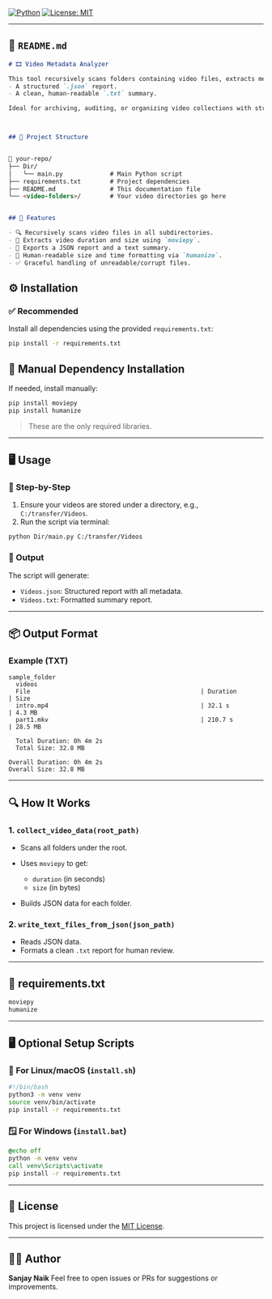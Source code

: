 [![Python](https://img.shields.io/badge/Python-3.7%2B-blue.svg)](https://www.python.org/)
[![License: MIT](https://img.shields.io/badge/License-MIT-green.svg)](https://opensource.org/licenses/MIT)


---

## 📘 `README.md`


```markdown
# 🎞️ Video Metadata Analyzer

This tool recursively scans folders containing video files, extracts metadata (duration and size), and outputs:
- A structured `.json` report.
- A clean, human-readable `.txt` summary.

Ideal for archiving, auditing, or organizing video collections with structured metadata.



## 📂 Project Structure


📁 your-repo/
├── Dir/
│   └── main.py             # Main Python script
├── requirements.txt        # Project dependencies
├── README.md               # This documentation file
└── <video-folders>/        # Your video directories go here


## 🚀 Features

- 🔍 Recursively scans video files in all subdirectories.
- 📏 Extracts video duration and size using `moviepy`.
- 📄 Exports a JSON report and a text summary.
- 🧠 Human-readable size and time formatting via `humanize`.
- ✅ Graceful handling of unreadable/corrupt files.


````

## ⚙️ Installation

### ✅ Recommended

Install all dependencies using the provided `requirements.txt`:

```bash
pip install -r requirements.txt
```

## 🧰 Manual Dependency Installation

If needed, install manually:

```bash
pip install moviepy
pip install humanize
```

> These are the only required libraries.

---

## 🖥️ Usage

### 🔧 Step-by-Step

1. Ensure your videos are stored under a directory, e.g., `C:/transfer/Videos`.
2. Run the script via terminal:

```bash
python Dir/main.py C:/transfer/Videos
```

### 📝 Output

The script will generate:

* `Videos.json`: Structured report with all metadata.
* `Videos.txt`: Formatted summary report.

---

## 📦 Output Format

### Example (TXT)

```
sample_folder
  videos
  File                                               | Duration       | Size
  intro.mp4                                          | 32.1 s         | 4.3 MB
  part1.mkv                                          | 210.7 s        | 28.5 MB

  Total Duration: 0h 4m 2s
  Total Size: 32.8 MB

Overall Duration: 0h 4m 2s
Overall Size: 32.8 MB
```

---

## 🔍 How It Works

### 1. `collect_video_data(root_path)`

* Scans all folders under the root.
* Uses `moviepy` to get:

  * `duration` (in seconds)
  * `size` (in bytes)
* Builds JSON data for each folder.

### 2. `write_text_files_from_json(json_path)`

* Reads JSON data.
* Formats a clean `.txt` report for human review.

---

## 📜 requirements.txt

```txt
moviepy
humanize
```

---

## 🖥️ Optional Setup Scripts

### 🐧 For Linux/macOS (`install.sh`)

```bash
#!/bin/bash
python3 -m venv venv
source venv/bin/activate
pip install -r requirements.txt
```

### 🪟 For Windows (`install.bat`)

```bat
@echo off
python -m venv venv
call venv\Scripts\activate
pip install -r requirements.txt
```

---

## 📄 License

This project is licensed under the [MIT License](https://opensource.org/licenses/MIT).

---

## 👨‍💻 Author

**Sanjay Naik**
Feel free to open issues or PRs for suggestions or improvements.

```
